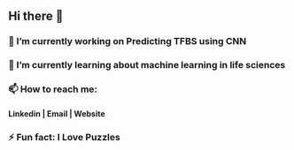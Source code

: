 ## Hi there 👋

### 🔭 I’m currently working on Predicting TFBS using CNN
### 🌱 I’m currently learning about machine learning in life sciences
### 📫 How to reach me: 
#### Linkedin | Email | Website
### ⚡ Fun fact: I Love Puzzles

